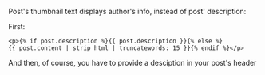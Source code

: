 Post's thumbnail text displays author's info, instead of post' description:

First:

    <p>{% if post.description %}{{ post.description }}{% else %}
    {{ post.content | strip html | truncatewords: 15 }}{% endif %}</p>
    
And then, of course, you have to provide a desciption in your post's header
